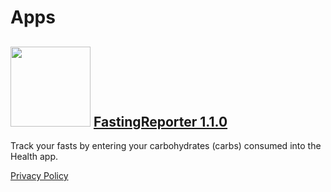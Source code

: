 # Apps
## <img src="../../images/fastingreporter-logo.png" width="128" height="128" /> [FastingReporter 1.1.0](/fastingreporter-readme)

Track your fasts by entering your carbohydrates (carbs) consumed into the Health app.

[Privacy Policy](/fastingreporter-privacy-policy)
